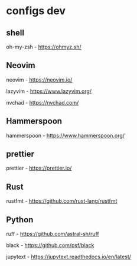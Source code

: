 # configs dev
## shell
oh-my-zsh - https://ohmyz.sh/

## Neovim
neovim - https://neovim.io/

lazyvim - https://www.lazyvim.org/

nvchad - https://nvchad.com/

## Hammerspoon
hammerspoon - https://www.hammerspoon.org/

## prettier
prettier - https://prettier.io/

## Rust
rustfmt - https://github.com/rust-lang/rustfmt

## Python
ruff - https://github.com/astral-sh/ruff

black - https://github.com/psf/black

jupytext - https://jupytext.readthedocs.io/en/latest/
